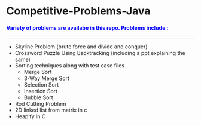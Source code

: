 # Competitive-Problems-Java
 #### <span style="color:blue">Variety of problems are availabe in this repo. Problems include : </span><br>
---
* Skyline Problem (brute force and divide and conquer)
* Crossword Puzzle Using Backtracking (including a ppt explaining the same)
* Sorting techniques along with test case files
   * Merge Sort
   * 3-Way Merge Sort
   * Selection Sort
   * Insertion Sort
   * Bubble Sort
* Rod Cutting Problem
* 2D linked list from matrix in c
* Heapify in C
